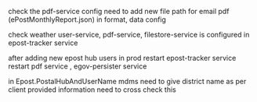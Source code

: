 check the pdf-service config need to add new file path for email pdf (ePostMonthlyReport.json) in format, data config

check weather user-service, pdf-service, filestore-service is configured in epost-tracker service

after adding new epost hub users in prod restart epost-tracker service
restart pdf service , egov-persister service

in Epost.PostalHubAndUserName mdms need to give district name as per client provided information need to cross check this